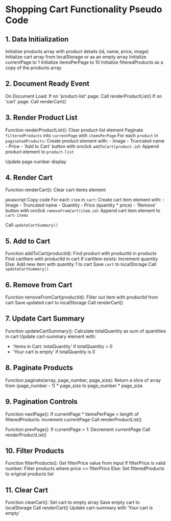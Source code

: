 # Shopping Cart Functionality Pseudo Code

## 1. Data Initialization
Initialize products array with product details (id, name, price, image)
Initialize cart array from localStorage or as an empty array
Initialize currentPage to 1
Initialize itemsPerPage to 10
Initialize filteredProducts as a copy of the products array


## 2. Document Ready Event
On Document Load:
If on 'product-list' page:
Call renderProductList()
If on 'cart' page:
Call renderCart()


## 3. Render Product List
Function renderProductList():
Clear product-list element
Paginate `filteredProducts` into `currentPage` with `itemsPerPage`
For each `product` in `paginatedProducts`:
    Create product element with:
        - Image
        - Truncated name
        - Price
        - 'Add to Cart' button with onclick `addToCart(product.id)`
    Append product element to `product-list`

Update page number display


## 4. Render Cart
Function renderCart():
Clear cart-items element

javascript
Copy code
For each `item` in `cart`:
    Create cart item element with:
        - Image
        - Truncated name
        - Quantity
        - Price (quantity * price)
        - 'Remove' button with onclick `removeFromCart(item.id)`
    Append cart item element to `cart-items`

Call `updateCartSummary()`


## 5. Add to Cart
Function addToCart(productId):
Find product with productId in products
Find cartItem with productId in cart
If cartItem exists:
Increment quantity
Else:
Add new item with quantity 1 to cart
Save `cart` to localStorage
Call `updateCartSummary()`

## 6. Remove from Cart
Function removeFromCart(productId):
Filter out item with productId from cart
Save updated cart to localStorage
Call renderCart()

## 7. Update Cart Summary
Function updateCartSummary():
Calculate totalQuantity as sum of quantities in cart
Update cart-summary element with:
- 'Items in Cart: totalQuantity' if totalQuantity > 0
- 'Your cart is empty' if totalQuantity is 0

## 8. Paginate Products
Function paginate(array, page_number, page_size):
Return a slice of array from (page_number - 1) * page_size to page_number * page_size

## 9. Pagination Controls
Function nextPage():
If currentPage * itemsPerPage < length of filteredProducts:
Increment currentPage
Call renderProductList()

Function prevPage():
If currentPage > 1:
Decrement currentPage
Call renderProductList()

## 10. Filter Products
Function filterProducts():
Get filterPrice value from input
If filterPrice is valid number:
Filter products where price >= filterPrice
Else:
Set filteredProducts to original products list

## 11. Clear Cart
Function clearCart():
Set cart to empty array
Save empty cart to localStorage
Call renderCart()
Update cart-summary with 'Your cart is empty'
